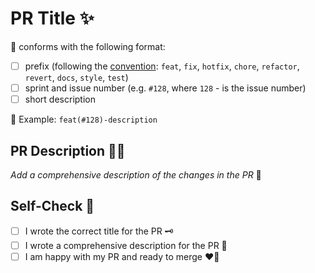 # PR Title ✨

📍 conforms with the following format:

- [ ] prefix (following the [convention](https://www.conventionalcommits.org/en/v1.0.0-beta.2/): `feat`, `fix`, `hotfix`, `chore`, `refactor`, `revert`, `docs`, `style`, `test`)
- [ ] sprint and issue number (e.g. `#128`, where `128` - is the issue number)
- [ ] short description

👀 Example: `feat(#128)-description`

## PR Description 🧙‍♂️

_Add a comprehensive description of the changes in the PR_ 🤔

## Self-Check 🌟

- [ ] I wrote the correct title for the PR 🗝️
- [ ] I wrote a comprehensive description for the PR 📜
- [ ] I am happy with my PR and ready to merge ❤️‍🔥
